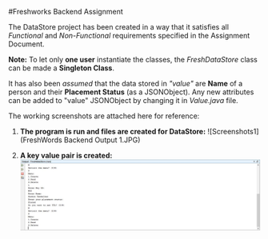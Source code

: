 #Freshworks Backend Assignment

The DataStore project has been created in a way that it satisfies all *Functional* and *Non-Functional* requirements specified in the Assignment Document.

**Note:** To let only **one user** instantiate the classes, the *FreshDataStore* class can be made a **Singleton Class**.

It has also been *assumed* that the data stored in *"value"* are **Name** of a person and their **Placement Status** (as a JSONObject). 
Any new attributes can be added to "value" JSONObject by changing it in *Value.java* file.

The working screenshots are attached here for reference:

1. **The program is run and files are created for DataStore:**
![Screenshots1](FreshWords Backend Output 1.JPG)

2. **A key value pair is created:**
![Screenshot2](https://github.com/Vin5Sas/FileDataStore/blob/master/Output%20Screenshots/FreshWords%20Backend%20Output%202.JPG)
